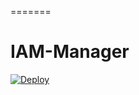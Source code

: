 =======
# IAM-Manager

<a href="https://heroku.com/deploy?template=https://github.com/MicroPyramid/IAM-Manager">
  <img src="https://www.herokucdn.com/deploy/button.svg" alt="Deploy">
</a>
